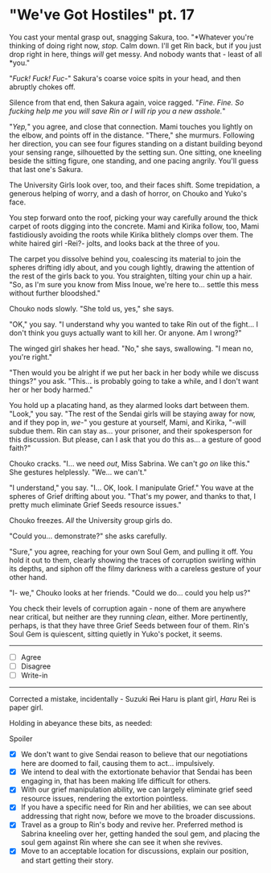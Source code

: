 # "We've Got Hostiles" pt. 17

You cast your mental grasp out, snagging Sakura, too. "\*Whatever you're thinking of doing right now, *stop.* Calm down. I'll get Rin back, but if you just drop right in here, things *will* get messy. And nobody wants that - least of all \*you."

"*Fuck! Fuck! Fuc-*" Sakura's coarse voice spits in your head, and then abruptly chokes off.

Silence from that end, then Sakura again, voice ragged. "*Fine. Fine. So fucking help me you *will* save Rin or I will rip you a new asshole.*"

"*Yep,*" you agree, and close that connection. Mami touches you lightly on the elbow, and points off in the distance. "There," she murmurs. Following her direction, you can see four figures standing on a distant building beyond your sensing range, silhouetted by the setting sun. One sitting, one kneeling beside the sitting figure, one standing, and one pacing angrily. You'll guess that last one's Sakura.

The University Girls look over, too, and their faces shift. Some trepidation, a generous helping of worry, and a dash of horror, on Chouko and Yuko's face.

You step forward onto the roof, picking your way carefully around the thick carpet of roots digging into the concrete. Mami and Kirika follow, too, Mami fastidiously avoiding the roots while Kirika blithely clomps over them. The white haired girl -Rei?- jolts, and looks back at the three of you.

The carpet you dissolve behind you, coalescing its material to join the spheres drifting idly about, and you cough lightly, drawing the attention of the rest of the girls back to you. You straighten, tilting your chin up a hair. "So, as I'm sure you know from Miss Inoue, we're here to... settle this mess without further bloodshed."

Chouko nods slowly. "She told us, yes," she says.

"OK," you say. "I understand why you wanted to take Rin out of the fight... I don't think you guys actually want to kill her. Or anyone. Am I wrong?"

The winged girl shakes her head. "No," she says, swallowing. "I mean no, you're right."

"Then would you be alright if we put her back in her body while we discuss things?" you ask. "This... is probably going to take a while, and I don't want her or her body harmed."

You hold up a placating hand, as they alarmed looks dart between them. "Look," you say. "The rest of the Sendai girls will be staying away for now, and if they pop in, *we*-" you gesture at yourself, Mami, and Kirika, "-will subdue them. Rin can stay as... your prisoner, and their spokesperson for this discussion. But please, can I ask that you do this as... a gesture of good faith?"

Chouko cracks. "I... we need *out*, Miss Sabrina. We can't *go on* like this." She gestures helplessly. "We... we can't."

"I understand," you say. "I... OK, look. I manipulate Grief." You wave at the spheres of Grief drifting about you. "That's my power, and thanks to that, I pretty much eliminate Grief Seeds resource issues."

Chouko freezes. *All* the University group girls do.

"Could you... demonstrate?" she asks carefully.

"Sure," you agree, reaching for your own Soul Gem, and pulling it off. You hold it out to them, clearly showing the traces of corruption swirling within its depths, and siphon off the filmy darkness with a careless gesture of your other hand.

"I- we," Chouko looks at her friends. "Could we do... could you help us?"

You check their levels of corruption again - none of them are anywhere near critical, but neither are they running *clean*, either. More pertinently, perhaps, is that they have three Grief Seeds between four of them. Rin's Soul Gem is quiescent, sitting quietly in Yuko's pocket, it seems.

---

- [ ] Agree
- [ ] Disagree
- [ ] Write-in

---

Corrected a mistake, incidentally - Suzuki ~~Rei~~ Haru is plant girl, *Haru* Rei is paper girl.

Holding in abeyance these bits, as needed:

Spoiler

  - [x] We don't want to give Sendai reason to believe that our negotiations here are doomed to fail, causing them to act... impulsively.
  - [x] We intend to deal with the extortionate behavior that Sendai has been engaging in, that has been making life difficult for others.
  - [x] With our grief manipulation ability, we can largely eliminate grief seed resource issues, rendering the extortion pointless.
  - [x] If you have a specific need for Rin and her abilities, we can see about addressing that right now, before we move to the broader discussions.
  - [x] Travel as a group to Rin's body and revive her. Preferred method is Sabrina kneeling over her, getting handed the soul gem, and placing the soul gem against Rin where she can see it when she revives.
- [x] Move to an acceptable location for discussions, explain our position, and start getting their story.
